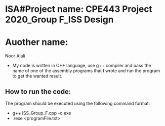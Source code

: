# ISA#Project name: CPE443 Project 2020_Group F_ISS Design

# Auother name:
Noor Alali 

- My code is written in C++ language, use g++ compiler and pass the name of one of the assembly programs that I wrote and run the program to get the wanted result.

## How to run the code:
The program should be executed using the following command format:
- g++ ISS_Group_F.cpp -o exe
- ./exe <programFile.txt>






